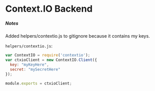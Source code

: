 # Context.IO Backend

##### Notes

Added helpers/contextio.js to gitignore because it contains my keys.

`helpers/contextio.js`:
```javascript
var ContextIO = require('contextio');
var ctxioClient = new ContextIO.Client({
  key: "myKeyHere",
  secret: "mySecretHere"
});

module.exports = ctxioClient;
```